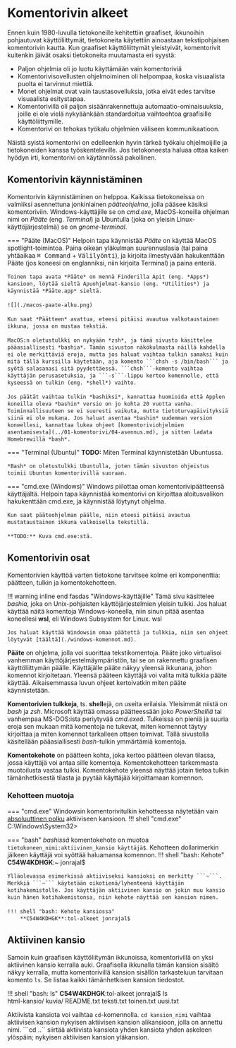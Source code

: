 # Komentorivin alkeet

Ennen kuin 1980-luvulla tietokoneille kehitettiin graafiset, ikkunoihin pohjautuvat käyttöliittymät, tietokoneita käytettiin ainoastaan tekstipohjaisen komentorivin kautta. Kun graafiset käyttöliittymät yleistyivät, komentorivit kuitenkin jäivät osaksi tietokoneita muutamasta eri syystä:

 - Paljon ohjelmia oli jo luotu käyttämään vain komentoriviä
 - Komentorivisovellusten ohjelmoiminen oli helpompaa, koska visuaalista puolta ei tarvinnut miettiä.
 - Monet ohjelmat ovat vain taustasovelluksia, jotka eivät edes tarvitse visuaalista esitystapaa.
 - Komentorivillä oli paljon sisäänrakennettuja automaatio-ominaisuuksia, joille ei ole vielä nykyäänkään standardoitua vaihtoehtoa graafisille käyttöliittymille.
 - Komentorivi on tehokas työkalu ohjelmien väliseen kommunikaatioon. 

Näistä syistä komentorivi on edelleenkin hyvin tärkeä työkalu ohjelmoijille ja tietokoneiden kanssa työskenteleville. Jos tietokoneesta haluaa ottaa kaiken hyödyn irti, komentorivi on käytännössä pakollinen.

## Komentorivin käynnistäminen

Komentorivin käynnistäminen on helppoa. Kaikissa tietokoneissa on valmiiksi asennettuna jonkinlainen *pääteohjelma*, jolla pääsee käsiksi komentoriviin. Windows-käyttäjille se on *cmd.exe*, MacOS-koneilla ohjelman nimi on *Pääte* (eng. *Terminal*) ja Ubuntulla (joka on yleisin Linux-käyttöjärjestelmä) se on *gnome-terminal*. 

=== "Pääte (MacOS)"
    Helpoin tapa käynnistää *Pääte* on käyttää MacOS spotlight-toimintoa. Paina oikean yläkulman suurennuslasia (tai paina yhtäaikaa <kbd>⌘ Command</kbd> + <kbd> Välilyönti</kbd>), ja kirjoita ilmestyvään hakukenttään Pääte (jos koneesi on englanniksi, niin kirjoita Terminal) ja paina enteriä.

    Toinen tapa avata *Pääte* on mennä Finderilla Apit (eng. *Apps*) kansioon, löytää sieltä Apuohjelmat-kansio (eng. *Utilities*) ja käynnistää *Pääte.app* sieltä.

    ![](./macos-paate-alku.png)

    Kun saat *Päätteen* avattua, eteesi pitäisi avautua valkotaustainen ikkuna, jossa on mustaa tekstiä. 

    MacOS:n oletustulkki on nykyään *zsh*, ja tämä sivusto käsittelee pääasiallisesti *bashia*. Tämän sivuston näkökulmasta näillä kahdella ei ole merkittäviä eroja, mutta jos haluat vaihtaa tulkin samaksi kuin mitä tällä kurssilla käytetään, aja komento ```chsh -s /bin/bash``` ja syötä salasanasi sitä pyydettäessä. ```chsh```-komento vaihtaa käyttäjän perusasetuksia, ja ```-s```-lippu kertoo komennolle, että kyseessä on tulkin (eng. *shell*) vaihto.

    Jos päätät vaihtaa tulkin *bashiksi*, kannattaa huomioida että Applen koneilla oleva *bashin* versio on jo kohta 20 vuotta vanha. Toiminnallisuuteen se ei suuresti vaikuta, mutta tietoturvapäivityksiä siinä ei ole mukana. Jos haluat asentaa *bashin* uudemman version koneellesi, kannattaa lukea ohjeet [komentoriviohjelmien asentamisesta](../01-komentorivi/04-asennus.md), ja sitten ladata Homebrewillä *bash*.

=== "Terminal (Ubuntu)"
    **TODO:** Miten Terminal käynnistetään Ubuntussa.

    *Bash* on oletustulkki Ubuntulla, joten tämän sivuston ohjeistus toimii Ubuntun komentorivillä suoraan.


=== "cmd.exe (Windows)"
    Windows piilottaa oman komentorivipäätteensä käyttäjältä. Helpoin tapa käynnistää komentorivi on kirjoittaa aloitusvalikon hakukenttään cmd.exe, ja käynnistää löytynyt ohjelma. 

    Kun saat pääteohjelman päälle, niin eteesi pitäisi avautua mustataustainen ikkuna valkoisella tekstillä.

    **TODO:** Kuva cmd.exe:stä.



## Komentorivin osat

Komentorivien käyttöä varten tietokone tarvitsee kolme eri komponenttia: päätteen, tulkin ja komentokehotteen.

!!! warning inline end fasdas "Windows-käyttäjille"
    Tämä sivu käsittelee *bashia*, joka on Unix-pohjaisten käyttöjärjestelmien yleisin tulkki. Jos haluat käyttää näitä komentoja Windows-koneella, niin sinun pitää asentaa koneellesi **wsl**, eli Windows Subsystem for Linux. wsl
    
    Jos haluat käyttää Windowsin omaa päätettä ja tulkkia, niin sen ohjeet löytyvät [täältä](./windows-komennot.md).

**Pääte** on ohjelma, jolla voi suorittaa tekstikomentoja. Pääte joko virtualisoi vanhemman käyttöjärjestelmäympäristön, tai se on rakennettu graafisen käyttöliittymän päälle. Käyttäjälle pääte näkyy yleensä ikkunana, johon komennot kirjoitetaan. Yleensä pääteen käyttäjä voi valita mitä tulkkia pääte käyttää. Aikaisemmassa luvun ohjeet kertoivatkin miten pääte käynnistetään.


**Komentorivien tulkkeja**, ts. **shell**ejä, on useita erilaisia. Yleisimmät niistä on *bash* ja *zsh*. Microsoft käyttää omassa päätteessään joko *PowerShelliä* tai vanhempaa MS-DOS:ista periytyvää *cmd.exeä*. Tulkeissa on pieniä ja suuria eroja sen mukaan mitä komentoja ne tukevat, miten komennot täytyy kirjoittaa ja miten komennot tarkalleen ottaen toimivat. Tällä sivustolla käsitellään pääasiallisesti *bash*-tulkin ymmärtämiä komentoja.

**Komentokehote** on päätteen kohta, joka kertoo päätteen olevan tilassa, jossa käyttäjä voi antaa sille komentoja. Komentokehotteen tarkemmasta muotoilusta vastaa tulkki. Komentokehote yleensä näyttää jotain tietoa tulkin tämänhetkisestä tilasta ja pyytää käyttäjää kirjoittamaan komennon.

### Kehotteen muotoja

=== "cmd.exe"
    Windowsin komentorivitulkin kehotteessa näytetään vain [absoluuttinen polku](../00-intro/01-tiedostot.md#taysi-eli-absoluuttinen-polku) aktiiviseen kansioon.
    !!! shell "cmd.exe"
        C:\Windows\System32>
    
=== "bash"
    *bashissä* komentokehote on muotoa ```tietokoneen_nimi:aktiivinen_kansio käyttäjä$```. Kehotteen dollarimerkin jälkeen käyttäjä voi syöttää haluamansa komennon.
    !!! shell "bash: Kehote"
        **C54W4KDHGK**:~ jonrajal$ 

    Ylläolevassa esimerkissä aktiiviseksi kansioksi on merkitty ```~```. Merkkiä ```~``` käytetään oikotienä/lyhenteenä käyttäjän kotihakemistolle. Jos käyttäjän aktiivinen kansio on jokin muu kansio kuin hänen kotihakemistonsa, niin kehote näyttää sen kansion nimen.

    !!! shell "bash: Kehote kansiossa"
        **C54W4KDHGK**:tol-alkeet jonrajal$


## Aktiivinen kansio

Samoin kuin graafisen käyttöliitymän ikkunoissa, komentorivillä on yksi aktiivinen kansio kerralla auki. Graafisella ikkunalla tämän kansion sisältö näkyy kerralla, mutta komentorivillä kansion sisällön tarkasteluun tarvitaan komento ```ls```. Se listaa kaikki tämänhetkisen kansion tiedostot.

!!! shell "bash: ls"
    **C54W4KDHGK**:tol-alkeet jonrajal$ <pop>ls</pop><br>
    <span class="bash-table-element bash-purple">html-kansio/</span>
    <span class="bash-table-element bash-purple">kuvia/</span>
    <span class="bash-table-element">README.txt</span>
    <span class="bash-table-element">teksti.txt</span>
    <span class="bash-table-element">toinen.txt</span>
    <span class="bash-table-element">uusi.txt</span>

Aktiivista kansiota voi vaihtaa ```cd```-komennolla. ```cd kansion_nimi``` vaihtaa aktiivisen kansion nykyisen aktiivisen kansion alikansioon, jolla on annettu nimi. ```cd ..`` siirtää aktiivista kansiota yhden kansiota yhden askeleen ylöspäin; nykyisen aktiivisen kansion yläkansion.



